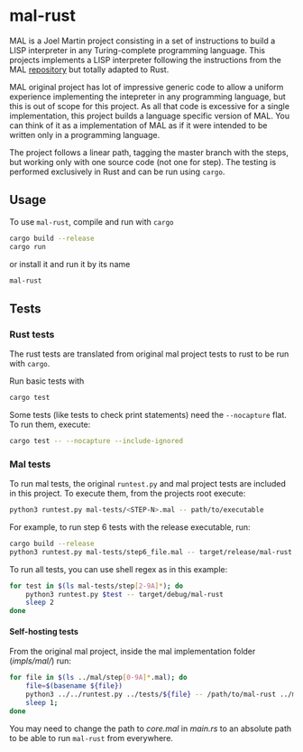# mal-rust

MAL is a Joel Martin project consisting in a set of instructions to
build a LISP interpreter in any Turing-complete programming
language. This projects implements a LISP interpreter following the
instructions from the MAL
[repository](https://github.com/kanaka/mal) but totally adapted to
Rust.

MAL original project has lot of impressive generic code to allow a
uniform experience implementing the intepreter in any programming
language, but this is out of scope for this project. As all that code
is excessive for a single implementation, this project builds a
language specific version of MAL. You can think of it as a
implementation of MAL as if it were intended to be written only in a
programming language.

The project follows a linear path, tagging the master branch with the
steps, but working only with one source code (not one for step). The
testing is performed exclusively in Rust and can be run using `cargo`.

## Usage

To use `mal-rust`, compile and run with `cargo`
```bash
cargo build --release
cargo run
```

or install it and run it by its name
```bash
mal-rust
```

## Tests

### Rust tests

The rust tests are translated from original mal project tests to rust
to be run with `cargo`.

Run basic tests with
```bash
cargo test
```

Some tests (like tests to check print statements) need the
`--nocapture` flat. To run them, execute:
```bash
cargo test -- --nocapture --include-ignored
```

### Mal tests

To run mal tests, the original `runtest.py` and mal project tests are
included in this project. To execute them, from the projects root
execute:
```bash
python3 runtest.py mal-tests/<STEP-N>.mal -- path/to/executable
```

For example, to run step 6 tests with the release executable, run:
```bash
cargo build --release
python3 runtest.py mal-tests/step6_file.mal -- target/release/mal-rust
```

To run all tests, you can use shell regex as in this example:
```bash
for test in $(ls mal-tests/step[2-9A]*); do
    python3 runtest.py $test -- target/debug/mal-rust
    sleep 2
done
```


#### Self-hosting tests

From the original mal project, inside the mal implementation folder
(*impls/mal/*) run:
```bash
for file in $(ls ../mal/step[0-9A]*.mal); do
    file=$(basename ${file})
    python3 ../../runtest.py ../tests/${file} -- /path/to/mal-rust ../mal/${file}
    sleep 1;
done
```

You may need to change the path to *core.mal* in *main.rs* to an
absolute path to be able to run `mal-rust` from everywhere.
